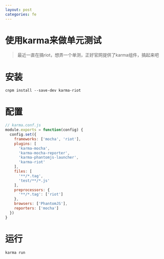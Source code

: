 ```yaml
---
layout: post
categories: fe
---
```


# 使用karma来做单元测试

> 最近一直在搞riot，想弄一个单测，正好官网提供了karma组件，搞起来吧

# 安装

```shell
cnpm install --save-dev karma-riot
```
# 配置

```javascript
// karma.conf.js
module.exports = function(config) {
  config.set({
    frameworks: ['mocha', 'riot'],
    plugins: [
      'karma-mocha',
      'karma-mocha-reporter',
      'karma-phantomjs-launcher',
      'karma-riot'
    ],
    files: [
      '**/*.tag',
      'test/**/*.js'
    ],
    preprocessors: {
      '**/*.tag': ['riot']
    },
    browsers: ['PhantomJS'],
    reporters: ['mocha']
  })
}
```

# 运行

```shell
karma run
```
